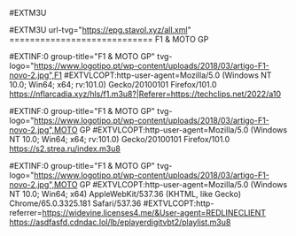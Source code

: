 #EXTM3U

#EXTM3U url-tvg="https://epg.stavol.xyz/all.xml"
============================ F1 & MOTO GP

#EXTINF:0 group-title="F1 & MOTO GP" tvg-logo="https://www.logotipo.pt/wp-content/uploads/2018/03/artigo-F1-novo-2.jpg",F1 #EXTVLCOPT:http-user-agent=Mozilla/5.0 (Windows NT 10.0; Win64; x64; rv:101.0) Gecko/20100101 Firefox/101.0 https://nflarcadia.xyz/hls/f1.m3u8?|Referer=https://techclips.net/2022/a10

#EXTINF:0 group-title="F1 & MOTO GP" tvg-logo="https://www.logotipo.pt/wp-content/uploads/2018/03/artigo-F1-novo-2.jpg",MOTO GP #EXTVLCOPT:http-user-agent=Mozilla/5.0 (Windows NT 10.0; Win64; x64; rv:101.0) Gecko/20100101 Firefox/101.0 https://s2.strea.ru/index.m3u8

#EXTINF:0 group-title="F1 & MOTO GP" tvg-logo="https://www.logotipo.pt/wp-content/uploads/2018/03/artigo-F1-novo-2.jpg",MOTO GP #EXTVLCOPT:http-user-agent=Mozilla/5.0 (Windows NT 10.0; Win64; x64) AppleWebKit/537.36 (KHTML, like Gecko) Chrome/65.0.3325.181 Safari/537.36 #EXTVLCOPT:http-referrer=https://widevine.licenses4.me/&User-agent=REDLINECLIENT https://asdfasfd.cdndac.lol/lb/eplayerdigitvbt2/playlist.m3u8
